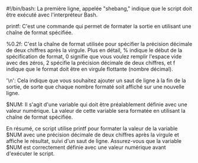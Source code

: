 #!/bin/bash: La première ligne, appelée "shebang," indique que le script doit être exécuté avec l'interpréteur Bash.

printf: C'est une commande qui permet de formater la sortie en utilisant une chaîne de format spécifiée.

%0.2f: C'est la chaîne de format utilisée pour spécifier la précision décimale de deux chiffres après la virgule. Plus en détail, % indique le début de la spécification de format, 0 signifie que vous voulez remplir l'espace vide avec des zéros, 2 spécifie la précision décimale de deux chiffres, et f indique que le format doit être en virgule flottante (nombre décimal).

'\n': Cela indique que vous souhaitez ajouter un saut de ligne à la fin de la sortie, de sorte que chaque nombre formaté soit affiché sur une nouvelle ligne.

$NUM: Il s'agit d'une variable qui doit être préalablement définie avec une valeur numérique. La valeur de cette variable sera formatée en utilisant la chaîne de format spécifiée.

En résumé, ce script utilise printf pour formater la valeur de la variable $NUM avec une précision décimale de deux chiffres après la virgule et affiche le résultat, suivi d'un saut de ligne. Assurez-vous que la variable $NUM est correctement définie avec une valeur numérique avant d'exécuter le script.
